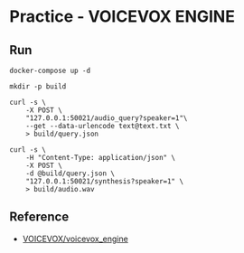 # Practice - VOICEVOX ENGINE

## Run

```shell
docker-compose up -d

mkdir -p build

curl -s \
    -X POST \
    "127.0.0.1:50021/audio_query?speaker=1"\
    --get --data-urlencode text@text.txt \
    > build/query.json

curl -s \
    -H "Content-Type: application/json" \
    -X POST \
    -d @build/query.json \
    "127.0.0.1:50021/synthesis?speaker=1" \
    > build/audio.wav
```

## Reference

- [VOICEVOX/voicevox_engine](https://github.com/VOICEVOX/voicevox_engine#docker-イメージ)
